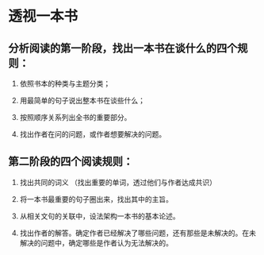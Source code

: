# 透视一本书

## 分析阅读的第一阶段，找出一本书在谈什么的四个规则：

1. 依照书本的种类与主题分类；

2. 用最简单的句子说出整本书在谈些什么；

3. 按照顺序关系列出全书的重要部分。

4. 找出作者在问的问题，或作者想要解决的问题。

## 第二阶段的四个阅读规则：

1. 找出共同的词义 （找出重要的单词，透过他们与作者达成共识）

2. 将一本书最重要的句子圈出来，找出其中的主旨。

3. 从相关文句的关联中，设法架构一本书的基本论述。

4. 找出作者的解答。确定作者已经解决了哪些问题，还有那些是未解决的。在未解决的问题中，确定哪些是作者认为无法解决的。

